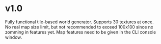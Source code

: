 # v1.0
Fully functional tile-based world generator.
Supports 30 textures at once.
No real map size limit, but not recommended to exceed 100x100 since no zomming in features yet.
Map features need to be given in the CLI console window.
